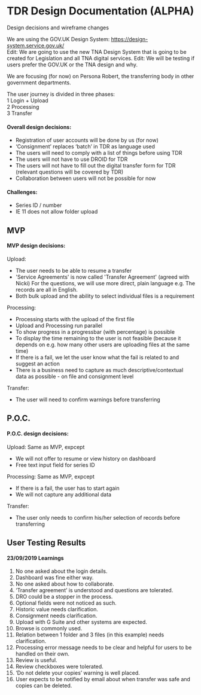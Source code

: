 # TDR Design Documentation (ALPHA)
Design decisions and wireframe changes



We are using the GOV.UK Design System: https://design-system.service.gov.uk/  
Edit: We are going to use the new TNA Design System that is going to be created for Legislation and all TNA digital services. 
Edit: We will be testing if users prefer the GOV.UK or the TNA design and why.



We are focusing (for now) on Persona Robert, the transferring body in other government departments.  



The user journey is divided in three phases:  
1 Login + Upload  
2 Processing  
3 Transfer  




#### Overall design decisions:
- Registration of user accounts will be done by us (for now)
- ‘Consignment’ replaces ‘batch’ in TDR as language used
- The users will need to comply with a list of things before using TDR
- The users will not have to use DROID for TDR
- The users will not have to fill out the digital transfer form for TDR (relevant questions will be covered by TDR)
- Collaboration between users will not be possible for now


#### Challenges:
- Series ID / number
- IE 11 does not allow folder upload



## MVP

#### MVP design decisions:
Upload: 
- The user needs to be able to resume a transfer
- 'Service Agreements' is now called 'Transfer Agreement' (agreed with Nicki)
For the questions, we will use more direct,  plain language e.g. The records are all in English.
- Both bulk upload and the ability to select individual files is a requirement

Processing:
- Processing starts with the upload of the first file
- Upload and Processing run parallel
- To show progress in a progressbar (with percentage) is possible 
- To display the time remaining to the user is not feasible (because it depends on e.g. how many other users are uploading files at the same time)
- If there is a fail, we let the user know what the fail is related to and suggest an action
- There is a business need to capture as much descriptive/contextual data as possible - on file and consignment level

Transfer:
- The user will need to confirm warnings before transferring




## P.O.C.

#### P.O.C. design decisions:

Upload:
Same as MVP, expcept
- We will not offer to resume or view history on dashboard
- Free text input field for series ID

Processing:
Same as MVP, expcept
- If there is a fail,  the user has to start again
- We will not capture any additional data

Transfer:
- The user only needs to confirm his/her selection of records before transferring



## User Testing Results

#### 23/09/2019 Learnings
1. No one asked about the login details.
2. Dashboard was fine either way.
3. No one asked about how to collaborate.
4. ‘Transfer agreement’ is understood and questions are tolerated.
5. DRO could be a stopper in the process.
6. Optional fields were not noticed as such.
7. Historic value needs clarification.
8. Consignment needs clarification.
9. Upload with G Suite and other systems are expected.
10. Browse is commonly used.
11. Relation between 1 folder and 3 files (in this example) needs clarification.
12. Processing error message needs to be clear and helpful for users to be handled on their own.
13. Review is useful.
14. Review checkboxes were tolerated.
15. ‘Do not delete your copies’ warning is well placed.
16. User expects to be notified by email about when transfer was safe and copies can be deleted.


